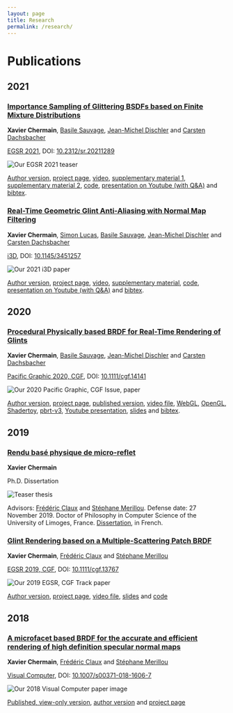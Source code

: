 ```yaml
---
layout: page
title: Research
permalink: /research/
---
```



# Publications

## 2021

### [Importance Sampling of Glittering BSDFs based on Finite Mixture Distributions]({{site.baseurl}}/importance_sampling_glint/)

**Xavier Chermain**, [Basile Sauvage](https://igg.icube.unistra.fr/index.php/Basile_Sauvage), [Jean-Michel Dischler](https://dpt-info.u-strasbg.fr/~dischler/) and [Carsten Dachsbacher](https://cg.ivd.kit.edu/english/dachsbacher/)

[EGSR 2021](https://egsr.eu/2021/), DOI: [10.2312/sr.20211289](https://doi.org/10.2312/sr.20211289)

![Our EGSR 2021 teaser]({{site.baseurl}}/data/img/Chermain2021ImportanceSampling.png)

[Author version]({{site.baseurl}}/data/pdf/Chermain2021ImportanceSampling.pdf), [project page]({{site.baseurl}}/importance_sampling_glint/), [video](https://drive.google.com/file/d/15orwWKInCu6wblrcKzz4CKpZZojuzWPT/view?usp=sharing), [supplementary material 1]({{site.baseurl}}/data/pdf/Chermain2021ImportanceSamplingSupplemental1.pdf),  [supplementary material 2]({{site.baseurl}}/data/pdf/Chermain2021ImportanceSamplingSupplemental2.pdf), [code](https://github.com/ASTex-ICube/importance_sampling_glint), [presentation on Youtube (with Q&A)](https://youtu.be/iETDEkcRI8M?t=1029) and [bibtex]({{site.baseurl}}/data/bibtex/Chermain2021ImportanceSampling.txt).

### [Real-Time Geometric Glint Anti-Aliasing with Normal Map Filtering]({{site.baseurl}}/glint_anti_aliasing/)

**Xavier Chermain**, [Simon Lucas](https://simon-lucas.fr/), [Basile Sauvage](https://igg.icube.unistra.fr/index.php/Basile_Sauvage), [Jean-Michel Dischler](https://dpt-info.u-strasbg.fr/~dischler/) and [Carsten Dachsbacher](https://cg.ivd.kit.edu/english/dachsbacher/)

[i3D](http://i3dsymposium.github.io/2021/index.html), DOI: [10.1145/3451257](https://doi.org/10.1145/3451257)

![Our 2021 i3D paper]({{site.baseurl}}/data/img/i3D2021.png)

[Author version]({{site.baseurl}}/data/pdf/Chermain2021RealTime.pdf), [project page]({{site.baseurl}}/glint_anti_aliasing/), [video](https://drive.google.com/file/d/1ibMFMDC_eYOp7E7moFwiC3G_bolYhkA1/view?usp=sharing), [supplementary material]({{site.baseurl}}/data/pdf/Chermain2021RealTimeSupplemental.pdf), [code](https://github.com/ASTex-ICube/aa_real_time_glint), [presentation on Youtube (with Q&A)](https://youtu.be/dwi5qJ6oPjE?t=4269) and [bibtex]({{site.baseurl}}/data/bibtex/Chermain2021RealTime.txt).

## 2020

### [Procedural Physically based BRDF for Real-Time Rendering of Glints]({{site.baseurl}}/real_time_glint/)

**Xavier Chermain**, [Basile Sauvage](https://igg.icube.unistra.fr/index.php/Basile_Sauvage), [Jean-Michel Dischler](https://dpt-info.u-strasbg.fr/~dischler/) and [Carsten Dachsbacher](https://cg.ivd.kit.edu/english/dachsbacher/)

[Pacific Graphic 2020, CGF](https://pg2021.org/), DOI: [10.1111/cgf.14141](https://doi.org/10.1111/cgf.14141)

![Our 2020 Pacific Graphic, CGF Issue, paper]({{site.baseurl}}/data/img/Chermain2020ProceduralTeaser.png)

[Author version]({{site.baseurl}}/data/pdf/Chermain2020Procedural.pdf), [project page]({{site.baseurl}}/real_time_glint/), [published version](https://doi.org/10.1111/cgf.14141), [video file](https://drive.google.com/file/d/1IiKbuvoVmccRpcmvsdao_GJVVMtXJg_p/view?usp=sharing), [WebGL](http://igg.unistra.fr/People/reproctex/Demos/Real_Time_Glint/), [OpenGL](https://github.com/ASTex-ICube/real_time_glint), [Shadertoy](https://www.shadertoy.com/view/wstcRH), [pbrt-v3](https://github.com/ASTex-ICube/importance_sampling_glint), [Youtube presentation](https://youtu.be/PWhf5Lp8ZHo), [slides]({{site.baseurl}}/data/pdf/Chermain2020ProceduralSlides.pdf) and [bibtex]({{site.baseurl}}/data/bibtex/Chermain2020ProceduralBibtex.txt).

## 2019

### [Rendu basé physique de micro-reflet]({{site.baseurl}}/phd_dissertation/)

**Xavier Chermain**

Ph.D. Dissertation

![Teaser thesis]({{site.baseurl}}/data/img/Chermain2019Rendu.png)

Advisors: [Frédéric Claux](http://www.unilim.fr/pages_perso/frederic.claux/) and [Stéphane Merillou](http://www.unilim.fr/pages_perso/stephane.merillou/). Defense date: 27 November 2019. Doctor of Philosophy in Computer Science of the University of Limoges, France. [Dissertation](https://drive.google.com/file/d/1i72HQVgKEBGAhmvtHJXeqkOGiZgEk3bH/view?usp=sharing), in French.

### [Glint Rendering based on a Multiple-Scattering Patch BRDF]({{site.baseurl}}/ms_glints/)

**Xavier Chermain**, [Frédéric Claux](http://www.unilim.fr/pages_perso/frederic.claux/index.html) and [Stéphane Merillou](http://www.unilim.fr/pages_perso/stephane.merillou/)

[EGSR 2019, CGF], DOI: [10.1111/cgf.13767](https://doi.org/10.1111/cgf.13767)

![Our 2019 EGSR, CGF Track paper]({{site.baseurl}}/data/img/Chermain2019Glint.png)

[Author version]({{site.baseurl}}/data/pdf/Chermain2019Glint.pdf), [project page]({{site.baseurl}}/ms_glints/), [video file](https://drive.google.com/file/d/1rso4I6UNYxjq5K5DA3WxUVIebYOU0A1L/view?usp=sharing), [slides](https://drive.google.com/file/d/1V4tLT3Y5PvddguqA0Zxpb3sfma8ILC2-/view?usp=sharing) and [code](https://drive.google.com/file/d/1NCz8GUDxhYkRkGnReBxNOZYNaftqE8Sn/view?usp=sharing)

## 2018

### [A microfacet based BRDF for the accurate and efficient rendering of high definition specular normal maps]({{site.baseurl}}/glints/)

**Xavier Chermain**, [Frédéric Claux](http://www.unilim.fr/pages_perso/frederic.claux/index.html) and [Stéphane Merillou](http://www.unilim.fr/pages_perso/stephane.merillou/)

[Visual Computer], DOI: [10.1007/s00371-018-1606-7](https://doi.org/10.1007/s00371-018-1606-7)

![Our 2018 Visual Computer paper image]({{site.baseurl}}/data/img/Chermain2018AMicrofacet.png)

[Published, view-only version](https://rdcu.be/baa11), [author version](https://drive.google.com/file/d/1JcfiksYqxI0XQ3CNV2E2gD4G2nGVf1Bb/view?usp=sharing)
and [project page]({{site.baseurl}}/glints/)

[Visual Computer]: https://link.springer.com/journal/371

[EGSR 2019, CGF]: http://egsr2019.icube.unistra.fr/program.html